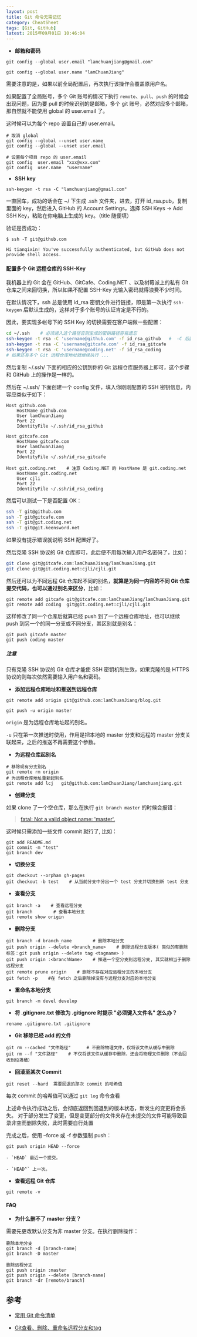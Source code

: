 ```yaml
---
layout: post
title: Git 命令无需记忆
category: CheatSheet
tags: [Git, GitHub]
latest: 2015年09月01日 10:46:04
---
```


- **邮箱和密码**

```
git config --global user.email "lamchuanjiang@gmail.com"

git config --global user.name "lamChuanJiang"   
```

需要注意的是，如果以前全局配置后，再次执行该操作会覆盖原用户名。

如果配置了全局账号，多个 Git 账号的情况下执行 `remote`、`pull`、`push` 的时候会出现问题，因为要 pull 的时候识别的是邮箱，多个 git 账号，必然对应多个邮箱，那自然就不能使用 global 的 user.email 了。

这时候可以为每个 repo 设置自己的 user.email。

```
# 取消 global
git config --global --unset user.name
git config --global --unset user.email

# 设置每个项目 repo 的 user.email
git config  user.email "xxx@xxx.com"
git config  user.name  "username"
```

- __SSH key__


```
ssh-keygen -t rsa -C "lamchuanjiang@gmail.com"
```

一直回车，成功的话会在 ~/ 下生成 .ssh 文件夹，进去，打开 id_rsa.pub，复制里面的 key，然后进入 GitHub 的 Account Settings，选择 SSH Keys -> Add SSH Key，粘贴在你电脑上生成的 key。（title 随便填）

验证是否成功：

```
$ ssh -T git@github.com

Hi tianqixin! You've successfully authenticated, but GitHub does not provide shell access.
```

#### 配置多个 Git 远程仓库的 SSH-Key

我机器上的 Git 会在 GitHub、GitCafe、Coding.NET 、以及树莓派上的私有 Git 仓库之间来回切换，所以如果不配置 SSH-Key 光输入密码就得浪费不少时间。

在默认情况下，ssh 总是使用 id_rsa 密钥文件进行链接，即是第一次执行 `ssh-keygen` 后默认生成的，这样对于多个账号的认证肯定是不行的。

因此，要实现多帐号下的 SSH Key 的切换需要在客户端做一些配置：

``` bash
cd ~/.ssh    # 必须进入这个路径否则生成的密钥路径容易遗忘
ssh-keygen -t rsa -C 'username@github.com' -f id_rsa_github   #  -C 后面跟的是注释
ssh-keygen -t rsa -C 'username@gitcafe.com' -f id_rsa_gitcafe
ssh-keygen -t rsa -C 'username@coding.net' -f id_rsa_coding
# 如果还有多个 Git 远程仓库地址就继续执行 ...
```

然后复制 ~/.ssh/ 下面的相应的公钥到你的 Git 远程仓库服务器上即可，这个步骤和 GitHub 上的操作是一样的。

然后在 ~/.ssh/ 下面创建一个 config 文件，填入你刚刚配置的 SSH 密钥信息，内容应类似于如下：

```
Host github.com
    HostName github.com
    User lamChuanJiang
    Port 22
    IdentityFile ~/.ssh/id_rsa_github

Host gitcafe.com
    HostName gitcafe.com
    User lamChuanJiang
    Port 22
    IdentityFile ~/.ssh/id_rsa_gitcafe

Host git.coding.net    # 注意 Coding.NET 的 HostName 是 git.coding.net
    HostName git.coding.net
    User cjli
    Port 22
    IdentityFile ~/.ssh/id_rsa_coding
```

然后可以测试一下是否配置 OK：

``` bash
ssh -T git@github.com
ssh -T git@gitcafe.com
ssh -T git@git.coding.net
ssh -T git@git.keensword.net
```

如果没有提示错误就说明 SSH 配置好了。

然后克隆 SSH 协议的 Git 仓库即可，此后便不用每次输入用户名密码了，比如：

``` bash
git clone git@gitcafe.com:lamChuanJiang/lamChuanJiang.git
git clone git@git.coding.net:cjli/cjli.git
```

然后还可以为不同远程 Git 仓库起不同的别名，**就算是为同一内容的不同 Git 仓库提交代码，也可以通过别名来区分**，比如：

```
git remote add gitcafe git@gitcafe.com:lamChuanJiang/lamChuanJiang.git
git remote add coding  git@git.coding.net:cjli/cjli.git
```

这样修改了同一个仓库后就算已经 push 到了一个远程仓库地址，也可以继续 push 到另一个的同一分支或不同分支，其区别就是别名：

```
git push gitcafe master
git push coding master
```

##### 注意

只有克隆 SSH 协议的 Git 仓库才能使 SSH 密钥机制生效，如果克隆的是 HTTPS 协议的则每次依然需要输入用户名和密码。

- **添加远程仓库地址和推送到远程仓库**

```
git remote add origin git@github.com:lamChuanJiang/blog.git

git push -u origin master
```

`origin` 是为远程仓库地址起的别名。

`-u` 只在第一次推送时使用，作用是把本地的 master 分支和远程的 master 分支关联起来，之后的推送不再需要这个参数。

- **为远程仓库起别名**

```
# 移除现有分支别名
git remote rm origin
# 为远程仓库地址重新起别名
git remote add lcj	 git@github.com:lamChuanJiang/lamchuanjiang.git
```

- **创建分支**

如果 clone 了一个空仓库，那么在执行 `git branch master` 的时候会报错：

> [fatal: Not a valid object name: 'master'.](http://stackoverflow.com/questions/9162271/fatal-not-a-valid-object-name-master)

这时候只需添加一些文件 commit 就行了, 比如：

```
git add README.md
git commit -m "test"
git branch dev
```

- **切换分支**

```
git checkout --orphan gh-pages
git checkout -b test    # 从当前分支中分出一个 test 分支并切换到新 test 分支
```

- **查看分支**

```
git branch -a    # 查看远程分支
git branch        # 查看本地分支
git remote show origin
```

- **删除分支**

```
git branch -d branch_name        # 删除本地分支
git push origin --delete <branch_name>    # 删除远程分支版本( 类似的有删除标签：git push origin --delete tag <tagname> )
git push origin :<branchName>    # 推送一个空分支到远程分支, 其实就相当于删除远程分支
git remote prune origin    # 删除不存在对应远程分支的本地分支
git fetch -p    #在 fetch 之后删除掉没有与远程分支对应的本地分支
```

- **重命名本地分支**

```
git branch -m devel develop
```

- **将 .gitignore.txt 修改为 .gitignore 时提示 "必须键入文件名" 怎么办？**

```
rename .gitignore.txt .gitignore
```

- **Git 移除已经 add 的文件**

```
git rm --cached "文件路径"      # 不删除物理文件，仅将该文件从缓存中删除
git rm --f "文件路径"    # 不仅将该文件从缓存中删除，还会将物理文件删除（不会回收到垃圾桶）
```

- **回滚至某次 Commit**

```
git reset --hard  需要回退的那次 commit 的哈希值
```

每次 commit 的哈希值可以通过 `git log` 命令查看

上述命令执行成功之后，会彻底返回到回退到的版本状态，新发生的变更将会丢失。
对于部分发生了变更，但是变更部分的文件夹存在未提交的文件可能导致目录非空而删除失败，此时需要自行处置

完成之后，使用 –force 或 -f 参数强制 push：

```
git push origin HEAD --force
```

	- `HEAD` 最近一个提交。

	- `HEAD^` 上一次。

- **查看远程 Git 仓库**

```
git remote -v
```

#### FAQ

- **为什么删不了 master 分支？**

需要先更改默认分支为非 master 分支。在执行删除操作：

``` shell
删除本地分支
git branch -d [branch-name]
git branch -D master

删除远程分支
git push origin :master 
git push origin --delete [branch-name]
git branch -dr [remote/branch]
```

参考
-

- [常用 Git 命令清单](http://www.ruanyifeng.com/blog/2015/12/git-cheat-sheet.html)

- [Git查看、删除、重命名远程分支和tag](http://zengrong.net/post/1746.htm)
